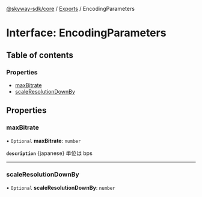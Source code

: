 [@skyway-sdk/core](../README.md) / [Exports](../modules.md) / EncodingParameters

# Interface: EncodingParameters

## Table of contents

### Properties

- [maxBitrate](EncodingParameters.md#maxbitrate)
- [scaleResolutionDownBy](EncodingParameters.md#scaleresolutiondownby)

## Properties

### maxBitrate

• `Optional` **maxBitrate**: `number`

**`description`** {japanese} 単位は bps

___

### scaleResolutionDownBy

• `Optional` **scaleResolutionDownBy**: `number`
